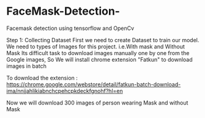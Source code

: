 # FaceMask-Detection-
Facemask detection using tensorflow and OpenCv

Step 1: Collecting Dataset 
First we need to create Dataset to train our model.
We need to types of Images for this project. i.e.With mask and Without Mask 
Its difficult task to download images manually one by one from the Google images,
So We will install chrome extension "Fatkun" to download images in batch 

To download the extension : https://chrome.google.com/webstore/detail/fatkun-batch-download-ima/nnjjahlikiabnchcpehcpkdeckfgnohf?hl=en

Now we will download 300 images of person wearing Mask and without Mask 



